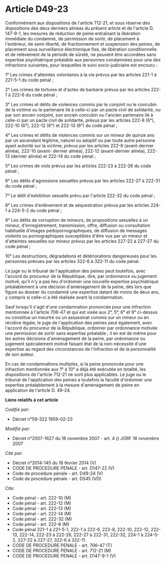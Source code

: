 # Article D49-23

Conformément aux dispositions de l'article 712-21, et sous réserve des dispositions des deux derniers alinéas du présent
article et de l'article D. 147-9-1, les mesures de réduction de peine entraînant la libération immédiate du condamné, de
permission de sortir, de placement à l'extérieur, de semi-liberté, de fractionnement et suspension des peines, de placement
sous surveillance électronique fixe, de libération conditionnelle et de relèvement de la période de sûreté, ne peuvent être
accordées sans expertise psychiatrique préalable aux personnes condamnées pour une des infractions suivantes, pour lesquelles
le suivi socio-judiciaire est encouru :

1° Les crimes d'atteintes volontaires à la vie prévus par les articles 221-1 à 221-5-1 du code pénal ;

2° Les crimes de tortures et d'actes de barbarie prévus par les articles 222-1 à 222-6 du code pénal ;

3° Les crimes et délits de violences commis par le conjoint ou le concubin de la victime ou le partenaire lié à celle-ci par
un pacte civil de solidarité, ou par son ancien conjoint, son ancien concubin ou l'ancien partenaire lié à celle-ci par un
pacte civil de solidarité, prévus par les articles 222-8 (6°), 222-10 (6°), 222-12 (6°) et 222-13 (6°) du code pénal ;

4° Les crimes et délits de violences commis sur un mineur de quinze ans par un ascendant légitime, naturel ou adoptif ou par
toute autre personne ayant autorité sur la victime, prévus par les articles 222-8 (avant-dernier alinéa), 222-10 (avant-
dernier alinéa), 222-12 (avant-dernier alinéa), 222-13 (dernier alinéa) et 222-14 du code pénal ;

5° Les crimes de viols prévus par les articles 222-23 à 222-26 du code pénal ;

6° Les délits d'agressions sexuelles prévus par les articles 222-27 à 222-31 du code pénal ;

7° Le délit d'exhibition sexuelle prévu par l'article 222-32 du code pénal ;

8° Les crimes d'enlèvement et de séquestration prévus par les articles 224-1 à 224-5-2 du code pénal ;

9° Les délits de corruption de mineurs, de propositions sexuelles à un mineur, d'enregistrement, transmission, offre,
diffusion ou consultation habituelle d'images pédopornographiques, de diffusion de messages violents ou pornographiques
susceptibles d'être vus par un mineur et d'atteintes sexuelles sur mineur prévus par les articles 227-22 à 227-27 du code
pénal ;

10° Les destructions, dégradations et détériorations dangereuses pour les personnes prévues par les articles 322-6 à 322-11
du code pénal.

Le juge ou le tribunal de l'application des peines peut toutefois, avec l'accord du procureur de la République, dire, par
ordonnance ou jugement motivé, qu'il n'y a pas lieu d'ordonner une nouvelle expertise psychiatrique préalablement à une
décision d'aménagement de la peine, dès lors que figure au dossier du condamné une expertise datant de moins de deux ans, y
compris si celle-ci a été réalisée avant la condamnation.

Sauf lorsqu'il s'agit d'une condamnation prononcée pour une infraction mentionnée à l'article 706-47 et qui est visée aux 2°,
5°, 6° et 9° ci-dessus ou constitue un meurtre ou un assassinat commis sur un mineur ou en récidive légale, le juge de
l'application des peines peut également, avec l'accord du procureur de la République, ordonner par ordonnance motivée une
permission de sortir sans expertise préalable ; il en est de même pour les autres décisions d'aménagement de la peine, par
ordonnance ou jugement spécialement motivé faisant état de la non-nécessité d'une expertise au regard des circonstances de
l'infraction et de la personnalité de son auteur.

En cas de condamnations multiples, si la peine prononcée pour une infraction mentionnée aux 1° à 10° a déjà été exécutée en
totalité, les dispositions de l'article 712-21 ne sont plus applicables. Le juge ou le tribunal de l'application des peines a
toutefois la faculté d'ordonner une expertise préalablement à la mesure d'aménagement de peine en application de l'article D.
49-24.

**Liens relatifs à cet article**

_Codifié par_:

  - Décret n°59-322 1959-02-23

_Modifié par_:

  - Décret n°2007-1627 du 16 novembre 2007 - art. 4 () JORF 18 novembre 2007

_Cité par_:

  - Décret n°2014-145 du 18 février 2014 (V)
  - CODE DE PROCEDURE PENALE - art. D147-22 (V)
  - Code de procédure pénale - art. D49-24 (V)
  - Code de procédure pénale - art. D545 (VD)

_Cite_:

  - Code pénal - art. 222-10 (M)
  - Code pénal - art. 222-12 (M)
  - Code pénal - art. 222-13 (M)
  - Code pénal - art. 222-14 (M)
  - Code pénal - art. 222-32 (M)
  - Code pénal - art. 222-8 (M)
  - Code pénal 221-1 à 221-5-1, 222-1 à 222-6, 222-8, 222-10, 222-12, 222-13, 222-14, 222-23 à 222-26, 222-27 à 222-31, 222-32, 224-1 à 224-5-2, 227-22 à 227-27, 322-6 à 322-11
  - CODE DE PROCEDURE PENALE - art. 706-47 (T)
  - CODE DE PROCEDURE PENALE - art. 712-21 (M)
  - CODE DE PROCEDURE PENALE - art. D147-9-1 (V)
